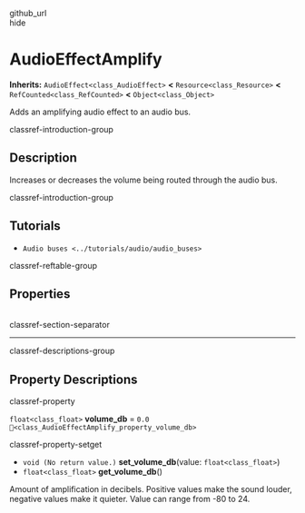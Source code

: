 github\_url  
hide

# AudioEffectAmplify

**Inherits:** `AudioEffect<class_AudioEffect>` **&lt;**
`Resource<class_Resource>` **&lt;** `RefCounted<class_RefCounted>`
**&lt;** `Object<class_Object>`

Adds an amplifying audio effect to an audio bus.

classref-introduction-group

## Description

Increases or decreases the volume being routed through the audio bus.

classref-introduction-group

## Tutorials

-   `Audio buses <../tutorials/audio/audio_buses>`

classref-reftable-group

## Properties

<table>
<tbody>
<tr>
</tr>
</tbody>
</table>

classref-section-separator

------------------------------------------------------------------------

classref-descriptions-group

## Property Descriptions

classref-property

`float<class_float>` **volume\_db** = `0.0`
`🔗<class_AudioEffectAmplify_property_volume_db>`

classref-property-setget

-   `void (No return value.)` **set\_volume\_db**(value:
    `float<class_float>`)
-   `float<class_float>` **get\_volume\_db**()

Amount of amplification in decibels. Positive values make the sound
louder, negative values make it quieter. Value can range from -80 to 24.
